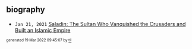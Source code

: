 ## biography


* <code>Jan 21, 2021</code> [Saladin: The Sultan Who Vanquished the Crusaders and Built an Islamic Empire](2021-01-21T01-17-38-saladin.md)

<sup><sub>generated 19 Mar 2022 09:45:07 by <a href='https://github.com/senorprogrammer/til'>til</a></sub></sup>
